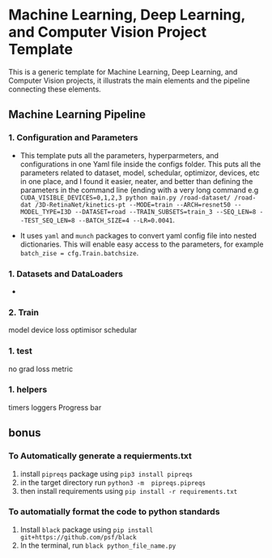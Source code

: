 # Machine Learning, Deep Learning, and Computer Vision Project Template
This is a generic template for Machine Learning, Deep Learning, and Computer Vision projects, it illustrats the main elements and the pipeline connecting these elements.

## Machine Learning Pipeline
### 1. Configuration and Parameters
* This template puts all the parameters, hyperparmeters, and configurations in one Yaml file inside the configs folder. This puts all the parameters related to dataset, model, schedular, optimizor, devices, etc in one place, and I found it easier, neater, and better than defining the parameters in the command line (ending with a very long command e.g `CUDA_VISIBLE_DEVICES=0,1,2,3 python main.py /road-dataset/ /road-dat /3D-RetinaNet/kinetics-pt --MODE=train --ARCH=resnet50 --MODEL_TYPE=I3D --DATASET=road --TRAIN_SUBSETS=train_3 --SEQ_LEN=8 --TEST_SEQ_LEN=8 --BATCH_SIZE=4 --LR=0.0041`.

* It uses `yaml` and `munch` packages to convert yaml config file into nested dictionaries. This will enable easy access to the parameters, for example `batch_zise = cfg.Train.batchsize`.

### 1. Datasets and DataLoaders
* 

### 2. Train
model
device
loss
optimisor
schedular

### 1. test
no grad
loss 
metric

### 1. helpers
timers
loggers
Progress bar

## bonus
### To Automatically generate a requierments.txt
1. install `pipreqs` package using `pip3 install pipreqs`
2. in the target directory run `python3 -m  pipreqs.pipreqs`
3. then install requirements using `pip install -r requirements.txt`

### To automatially format the code to python standards
1. Install `black` package using `pip install git+https://github.com/psf/black`
2. In the terminal, run `black python_file_name.py`

